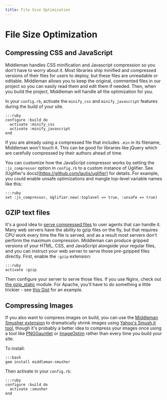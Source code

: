 ```yaml
---
title: File Size Optimization
---
```


# File Size Optimization

## Compressing CSS and JavaScript

Middleman handles CSS minification and Javascript compression so you don't have to worry about it. Most libraries ship minified and compressed versions of their files for users to deploy, but these files are unreadable or editable. Middleman allows you to keep the original, commented files in our project so you can easily read them and edit them if needed. Then, when you build the project, Middleman will handle all the optimization for you.

In your `config.rb`, activate the `minify_css` and `minify_javascript` features during the build of your site.

    :::ruby
    configure :build do
      activate :minify_css
      activate :minify_javascript
    end
    
If you are already using a compressed file that includes `.min` in its filename, Middleman won't touch it. This can be good for libraries like jQuery which are carefully compressed by their authors ahead of time.

You can customize how the JavaScript compressor works by setting the `:js_compressor` option in `config.rb` to a custom instance of Uglifier. See (Uglifier's docs)[https://github.com/lautis/uglifier] for details. For example, you could enable unsafe optimizations and mangle top-level variable names like this:

    :::ruby
    set :js_compressor, Uglifier.new(:toplevel => true, :unsafe => true)

## GZIP text files

It's a good idea to [serve compressed files](http://developer.yahoo.com/performance/rules.html#gzip) to user agents that can handle it. Many web servers have the ability to gzip files on the fly, but that requires CPU work every time the file is served, and as a result most servers don't perform the maximum compression. Middleman can produce gripped versions of your HTML, CSS, and JavaScript alongside your regular files, and you can instruct your web server to serve those pre-gzipped files directly. First, enable the `:gzip` extension:

    :::ruby
    activate :gzip

Then configure your server to serve those files. If you use Nginx, check out [the gzip_static](http://wiki.nginx.org/NginxHttpGzipStaticModule) module. For Apache, you'll have to do something a little trickier - see [this Gist](https://gist.github.com/2200790) for an example.

## Compressing Images

If you also want to compress images on build, you can use the [Middleman Smusher extension] to dramatically shrink images using [Yahoo's Smush.it tool], though it's probably a better idea to compress your images once using a tool like [PNGGauntlet](http://pnggauntlet.com) or [ImageOptim](http://imageoptim.pornel.net) rather than every time you build your site.

To install:

    :::bash
    gem install middleman-smusher

Then activate in your `config.rb`:

    :::ruby
    configure :build do
      activate :smusher
    end

 

[Middleman Smusher extension]: https://github.com/middleman/middleman-smusher
[Yahoo's Smush.it tool]: http://www.smushit.com/ysmush.it/